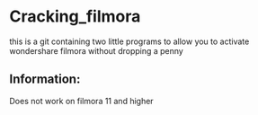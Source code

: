 # Cracking_filmora
 this is a git containing two little programs to allow you to activate wondershare filmora without dropping a penny

## Information:
Does not work on filmora 11 and higher
